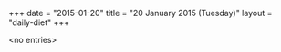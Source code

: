 +++
date = "2015-01-20"
title = "20 January 2015 (Tuesday)"
layout = "daily-diet"
+++

\<no entries\>